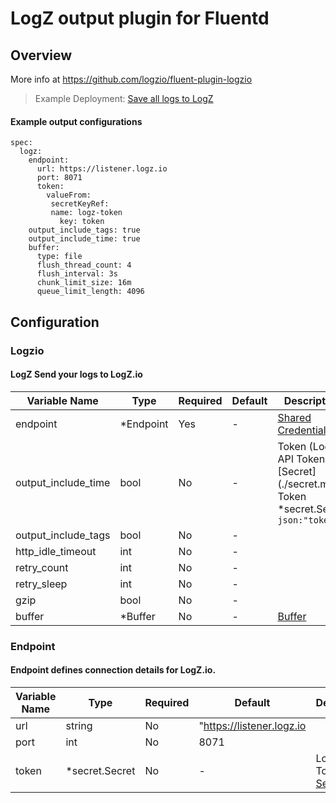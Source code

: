 # LogZ output plugin for Fluentd
## Overview
More info at https://github.com/logzio/fluent-plugin-logzio
>Example Deployment: [Save all logs to LogZ](../../../docs/example-logz.md)

 #### Example output configurations
 ```
 spec:
   logz:
     endpoint:
       url: https://listener.logz.io
       port: 8071
       token:
         valueFrom:
          secretKeyRef:
      	  name: logz-token
            key: token
     output_include_tags: true
     output_include_time: true
     buffer:
       type: file
       flush_thread_count: 4
       flush_interval: 3s
       chunk_limit_size: 16m
       queue_limit_length: 4096
 ```

## Configuration
### Logzio
#### LogZ Send your logs to LogZ.io

| Variable Name | Type | Required | Default | Description |
|---|---|---|---|---|
| endpoint | *Endpoint | Yes | - | [Shared Credentials](#Shared-Credentials)<br> |
| output_include_time | bool | No | - | Token (LogZ API Token).<br>[Secret](./secret.md"<br>Token             *secret.Secret `json:"token)`<br> |
| output_include_tags | bool | No | - |  |
| http_idle_timeout | int | No | - |  |
| retry_count | int | No | - |  |
| retry_sleep | int | No | - |  |
| gzip | bool | No | - |  |
| buffer | *Buffer | No | - | [Buffer](./buffer.md)<br> |
### Endpoint
#### Endpoint defines connection details for LogZ.io.

| Variable Name | Type | Required | Default | Description |
|---|---|---|---|---|
| url | string | No | "https://listener.logz.io |  |
| port | int | No | 8071 |  |
| token | *secret.Secret | No | - | LogZ API Token.<br>[Secret](./secret.md)<br> |
